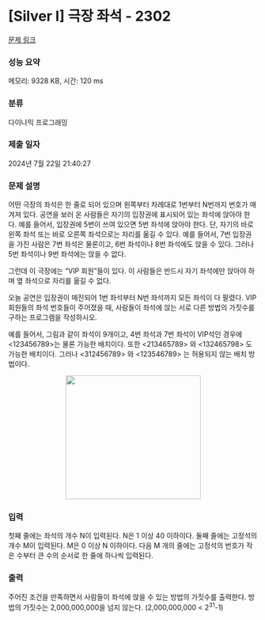 # [Silver I] 극장 좌석 - 2302 

[문제 링크](https://www.acmicpc.net/problem/2302) 

### 성능 요약

메모리: 9328 KB, 시간: 120 ms

### 분류

다이나믹 프로그래밍

### 제출 일자

2024년 7월 22일 21:40:27

### 문제 설명

<p>어떤 극장의 좌석은 한 줄로 되어 있으며 왼쪽부터 차례대로 1번부터 N번까지 번호가 매겨져 있다. 공연을 보러 온 사람들은 자기의 입장권에 표시되어 있는 좌석에 앉아야 한다. 예를 들어서, 입장권에 5번이 쓰여 있으면 5번 좌석에 앉아야 한다. 단, 자기의 바로 왼쪽 좌석 또는 바로 오른쪽 좌석으로는 자리를 옮길 수 있다. 예를 들어서, 7번 입장권을 가진 사람은 7번 좌석은 물론이고, 6번 좌석이나 8번 좌석에도 앉을 수 있다. 그러나 5번 좌석이나 9번 좌석에는 앉을 수 없다.</p>

<p>그런데 이 극장에는 “VIP 회원”들이 있다. 이 사람들은 반드시 자기 좌석에만 앉아야 하며 옆 좌석으로 자리를 옮길 수 없다.</p>

<p>오늘 공연은 입장권이 매진되어 1번 좌석부터 N번 좌석까지 모든 좌석이 다 팔렸다. VIP 회원들의 좌석 번호들이 주어졌을 때, 사람들이 좌석에 앉는 서로 다른 방법의 가짓수를 구하는 프로그램을 작성하시오.</p>

<p>예를 들어서, 그림과 같이 좌석이 9개이고, 4번 좌석과 7번 좌석이 VIP석인 경우에 <123456789>는 물론 가능한 배치이다. 또한 <213465789> 와 <132465798> 도 가능한 배치이다. 그러나 <312456789> 와 <123546789> 는 허용되지 않는 배치 방법이다.</p>

<p style="text-align: center;"><img alt="" src="https://upload.acmicpc.net/80caa675-30d4-44ec-8100-01f8eac2a3e3/-/preview/" style="width: 273px; height: 250px;"></p>

### 입력 

 <p>첫째 줄에는 좌석의 개수 N이 입력된다. N은 1 이상 40 이하이다. 둘째 줄에는 고정석의 개수 M이 입력된다. M은 0 이상 N 이하이다. 다음 M 개의 줄에는 고정석의 번호가 작은 수부터 큰 수의 순서로 한 줄에 하나씩 입력된다.</p>

### 출력 

 <p>주어진 조건을 만족하면서 사람들이 좌석에 앉을 수 있는 방법의 가짓수를 출력한다. 방법의 가짓수는 2,000,000,000을 넘지 않는다. (2,000,000,000 < 2<sup>31</sup>-1)</p>

